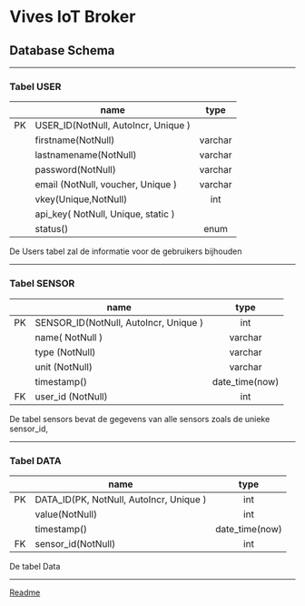# Vives IoT Broker

## Database Schema

---

### Tabel **USER**

|      | name                                    |  type   |
| :-:  | --------------------------------------- |  :--:   |
|  PK  | USER_ID(NotNull, AutoIncr, Unique )     |         |
|      | firstname(NotNull)              	     | varchar |
|      | lastnamename(NotNull)              	 | varchar |
|      | password(NotNull)                       | varchar |
|      | email (NotNull, voucher, Unique )       | varchar |
|	   | vkey(Unique,NotNull)				  	 |	int    |
|      | api_key( NotNull, Unique, static )      |         |
|      | status()                                |  enum   |


De Users tabel zal de informatie voor de gebruikers bijhouden

---

### Tabel **SENSOR**

|     | name                                       |      type        |
| :-: | ------------------------------------------ |     :-----:      |
| PK  | SENSOR_ID(NotNull, AutoIncr, Unique )      |       int        |
|     | name( NotNull )                            |     varchar      |
|	  | type (NotNull)							   |     varchar      |
|	  | unit (NotNull)							   |     varchar      |
|	  | timestamp()				                   |  date_time(now)  |
| FK  | user_id (NotNull)					  	   |       int	      |


De tabel sensors bevat de gegevens van alle sensors zoals de unieke sensor_id, 

---

### Tabel **DATA**

|     | name                                           |      type       |
| :-: | ---------------------------------------------- |      :--:       |
| PK  | DATA_ID(PK, NotNull, AutoIncr, Unique ) 	   |      int        |
|     | value(NotNull)                             	   |      int        |
|     | timestamp()                                    |  date_time(now) |
| FK  | sensor_id(NotNull)               			   |      int        |


De tabel Data 



---

[Readme](/README.md)

